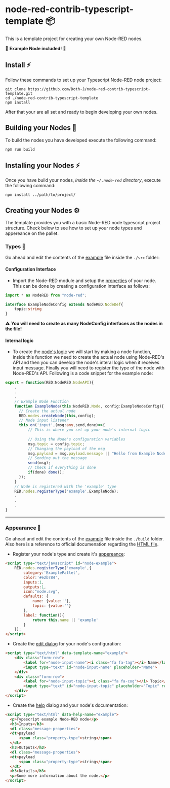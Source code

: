 # node-red-contrib-typescript-template :package:
This is a template project for creating your own Node-RED nodes. 

:icecream: **Example Node included!** :icecream:

## Install :zap:
Follow these commands to set up your Typescript Node-RED node project:
```console
git clone https://github.com/Doth-J/node-red-contrib-typescript-template.git
cd ./node-red-contrib-typescript-template
npm install
```
After that your are all set and ready to begin developing your own nodes.

## Building your Nodes :hammer:
To build the nodes you have developed execute the following command:
```console
npm run build
```
## Installing your Nodes :zap:
Once you have build your nodes, _inside the `~/.node-red` directory_, execute the following command:
```console
npm install ../path/to/project/
```

## Creating your Nodes :gear:
The template provides you with a basic Node-RED node typescript project structure. Check below to see how to set up your node types and appereance on the pallet.
### Types :link:
Go ahead and edit the contents of the [example](./src/node.ts) file inside the `./src` folder:
#### Configuration Interface
* Import the Node-RED module and setup the [properties](https://nodered.org/docs/creating-nodes/properties) of your node. This can be done by creating a configuration interface as follows:
```typescript
import * as NodeRED from "node-red";

interface ExampleNodeConfig extends NodeRED.NodeDef{
    topic:string
}
```
:warning: __You will need to create as many NodeConfig interfaces as the nodes in the file!__
#### Internal logic
* To create the [node's logic](https://nodered.org/docs/creating-nodes/node-js) we will start by making a node function, inside this function we need to create the actual node using Node-RED's API and then you can develop the node's interal logic when it receives input message. Finally you will need to register the type of the node with Node-RED's API. Following is a code snippet for the example node:
```typescript
export = function(RED:NodeRED.NodeAPI){
    .
    .
    .
    // Example Node Function
    function ExampleNode(this:NodeRED.Node, config:ExampleNodeConfig){
      // Create the actual node
      RED.nodes.createNode(this,config);
      // Node input listener
      this.on('input',(msg:any,send,done)=>{
          // This is where you set up your node's internal logic
          
          // Using the Node's configuration variables
          msg.topic = config.topic;
          // Changing the payload of the msg
          msg.payload = msg.payload.message || "Hello from Example Node";
          // Sending out the message
          send(msg);
          // Check if everything is done
          if(done) done();
      });
    }
    // Node is registered with the 'example' type
    RED.nodes.registerType('example',ExampleNode);
    .
    .
    .
}
```
---
### Appearance :scarf:
Go ahead and edit the contents of the [example](./build/node.html) file inside the `./build` folder. Also here is a reference to official documenation regarding the [HTML file](https://nodered.org/docs/creating-nodes/node-html).
* Register your node's type and create it's [appereance](https://nodered.org/docs/creating-nodes/appearance):
```html
<script type="text/javascript" id="node-example">
    RED.nodes.registerType('example',{
        category:'ExamplePallet',
        color:'#e2b784',
        inputs:1,
        outputs:1,   
        icon:"node.svg", 
        defaults: {
            name: {value:''},
            topic: {value:''}
        },
        label: function(){
            return this.name || 'example'
        }
    });
</script>
```
* Create the [edit dialog](https://nodered.org/docs/creating-nodes/edit-dialog) for your node's configuration:
```html
<script type="text/html" data-template-name="example">
    <div class="form-row">
        <label for="node-input-name"><i class="fa fa-tag"></i> Name</label>
        <input type="text" id="node-input-name" placeholder="Name">
    </div>
    <div class="form-row">
        <label for="node-input-topic"><i class="fa fa-cog"></i> Topic</label>
        <input type="text" id="node-input-topic" placeholder="Topic" required>
    </div>
</script>
```
* Create the [help](https://nodered.org/docs/creating-nodes/help-style-guide) dialog and your node's documentation: 
```html
<script type="text/html" data-help-name="example">
  <p>Typescript example Node-RED node</p>
  <h3>Inputs</h3>
  <dl class="message-properties">
  <dt>payload
      <span class="property-type">string</span>
  </dt>
  <h3>Outputs</h3>
  <dl class="message-properties">
  <dt>payload
      <span class="property-type">string</span>
  </dt>
  <h3>Details</h3>
  <p>Some more information about the node.</p>
</script>
```
